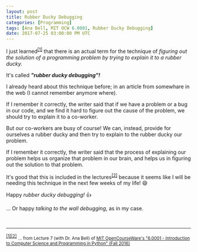 ```yaml
---
layout: post
title: Rubber Ducky Debugging
categories: [Programming]
tags: [Ana Bell, MIT OCW 6.0001, Rubber Ducky Debugging]
date: 2017-07-25 03:00:00 PM UTC
---
```


<!-- July 25, 2017 11:00:00 PM Philippine Time -->

I just learned<sup id="footnote-indicator-1">[[1]](#footnote-1)</sup> that there is an actual term for the technique of _figuring out the solution of a programming problem by trying to explain it to a rubber ducky._

It's called **_"rubber ducky debugging"!_**

<!--more-->

I already heard about this technique before; in an article from somewhare in the web (I cannot remember anymore where).

If I remember it correctly, the writer said that if we have a problem or a bug in our code, and we find it hard to figure out the cause of the problem, we should try to explain it to a co-worker. 

But our co-workers are busy of course! We can, instead, provide for ourselves a rubber ducky and then try to explain to the rubber ducky our problem.

If I remember it correctly, the writer said that the process of explaining our problem helps us organize that problem in our brain, and helps us in figuring out the solution to that problem.

It's good that this is included in the lectures<sup id="footnote-indicator-2">[[2]](#footnote-2)</sup> because it seems like I will be needing this technique in the next few weeks of my life! :smile:

Happy _rubber ducky debugging!_ :+1:

... Or happy _talking to the wall debugging_, as in my case.

<br />

---

<sup id="footnote-1">[[1]](#footnote-indicator-1)</sup><sup id="footnote-2">[[2]](#footnote-indicator-2)</sup> <small>... from Lecture 7 (with Dr. Ana Bell) of [MIT OpenCourseWare's "6.0001 - Introduction to Computer Science and Programming in Python" (Fall 2016)](https://ocw.mit.edu/courses/electrical-engineering-and-computer-science/6-0001-introduction-to-computer-science-and-programming-in-python-fall-2016/)</small>
